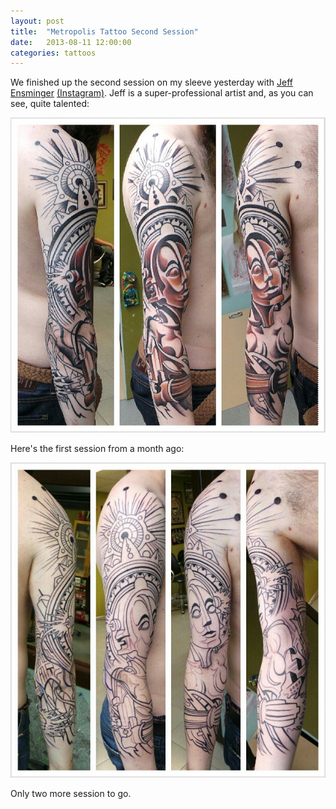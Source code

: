 ```yaml
---
layout: post
title:  "Metropolis Tattoo Second Session"
date:   2013-08-11 12:00:00
categories: tattoos
---
```


We finished up the second session on my sleeve yesterday with [Jeff Ensminger](http://jeffensminger.com) [(Instagram)](http://instagram.com/jeffensminger).  Jeff is a super-professional artist and, as you can see, quite talented:

![Metropolis Sleeve - Second Session](/img/assets/metropolis-sleeve-second.jpg)

Here's the first session from a month ago:

![Metropolis Sleeve - First Session](/img/assets/metropolis-sleeve-first.jpg)

Only two more session to go.